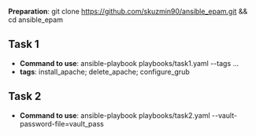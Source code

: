 **Preparation**: git clone https://github.com/skuzmin90/ansible_epam.git && cd ansible_epam

## Task 1
* **Command to use**: ansible-playbook playbooks/task1.yaml --tags ...  
* **tags**: install_apache; delete_apache; configure_grub

## Task 2  
* **Command to use**: ansible-playbook playbooks/task2.yaml --vault-password-file=vault_pass  

